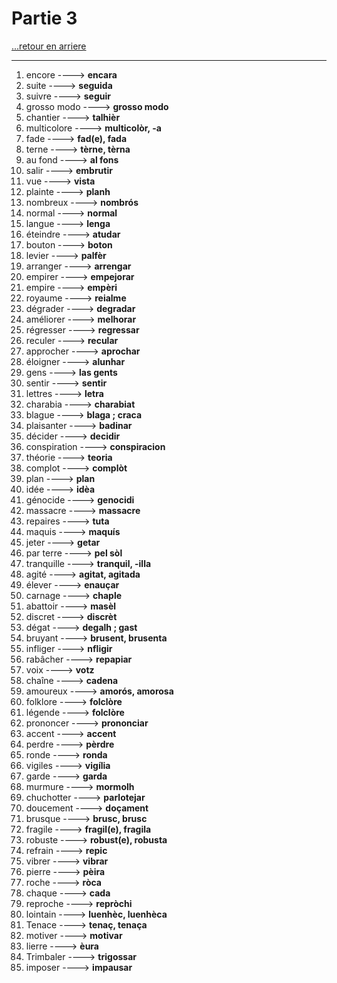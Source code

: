 # Partie 3

[...retour en arriere](../menu.md)

---

1. encore ----> **encara**
2. suite ----> **seguida**
3. suivre ----> **seguir**
4. grosso modo ----> **grosso modo**
5. chantier ----> **talhièr**
6. multicolore ----> **multicolòr, -a**
7. fade ----> **fad(e), fada**
8. terne  ----> **tèrne, tèrna**
9. au fond  ----> **al fons**
10. salir  ----> **embrutir**
11. vue  ----> **vista**
12. plainte  ----> **planh**
13. nombreux  ----> **nombrós**
15. normal  ----> **normal**
16. langue  ----> **lenga**
17. éteindre  ----> **atudar**
18. bouton ----> **boton**
19. levier ----> **palfèr**
20. arranger  ----> **arrengar**
21. empirer  ----> **empejorar**
22. empire  ----> **empèri**
23. royaume ----> **reialme**
24. dégrader  ----> **degradar**
25. améliorer  ----> **melhorar**
26. régresser  ----> **regressar**
27. reculer  ----> **recular**
30. approcher  ----> **aprochar**
31. éloigner  ----> **alunhar**
32. gens  ----> **las gents**
33. sentir  ----> **sentir**
35. lettres  ----> **letra**
34. charabia  ----> **charabiat**
35. blague ----> **blaga ; craca**
36. plaisanter ----> **badinar**
37. décider   ----> **decidir**
39. conspiration  ----> **conspiracion**
40. théorie  ----> **teoria**
41. complot   ----> **complòt**
41. plan  ----> **plan**
42. idée  ----> **idèa**
43. génocide  ----> **genocidi**
44. massacre  ----> **massacre**
46. repaires  ----> **tuta**
46. maquis  ----> **maquís**
47. jeter  ----> **getar**
48. par terre  ----> **pel sòl**
49. tranquille  ----> **tranquil, -illa**
50. agité ----> **agitat, agitada**
51. élever ----> **enauçar**
53. carnage  ----> **chaple**
54. abattoir ----> **masèl**
55. discret ----> **discrèt**
56. dégat  ----> **degalh ; gast**
57. bruyant ----> **brusent, brusenta**
58. infliger  ----> **nfligir**
59. rabâcher  ----> **repapiar**
60. voix  ----> **votz**
61. chaîne  ----> **cadena**
63. amoureux  ----> **amorós, amorosa**
64. folklore  ----> **folclòre**
65. légende ----> **folclòre**
66. prononcer ----> **prononciar**
67. accent ----> **accent**
68. perdre  ----> **pèrdre**
69. ronde  ----> **ronda**
70. vigiles   ----> **vigília**
71. garde  ----> **garda**
73. murmure  ----> **mormolh**
74. chuchotter  ----> **parlotejar**
75. doucement  ----> **doçament**
76. brusque ----> **brusc, brusc**
77. fragile  ----> **fragil(e), fragila**
78. robuste  ----> **robust(e), robusta**
79. refrain  ----> **repic**
80. vibrer  ----> **vibrar**
81. pierre   ----> **pèira**
82. roche  ----> **ròca**
83. chaque  ----> **cada**
84. reproche  ----> **repròchi**
85. lointain  ----> **luenhèc, luenhèca**
87. Tenace  ----> **tenaç, tenaça**
88. motiver  ----> **motivar**
87. lierre  ----> **èura**
88. Trimbaler  ----> **trigossar**
90. imposer   ----> **impausar**
